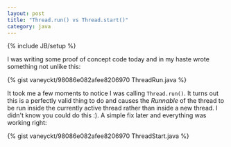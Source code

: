 ```yaml
---
layout: post
title: "Thread.run() vs Thread.start()"
category: java
---
```

{% include JB/setup %}

I was writing some proof of concept code today and in my haste wrote something not unlike this:

{% gist vaneyckt/98086e082afee8206970 ThreadRun.java %}

It took me a few moments to notice I was calling `Thread.run()`. It turns out this is a perfectly valid thing to do and causes the *Runnable* of the thread to be run inside the currently active thread rather than inside a new thread. I didn't know you could do this :). A simple fix later and everything was working right:

{% gist vaneyckt/98086e082afee8206970 ThreadStart.java %}
